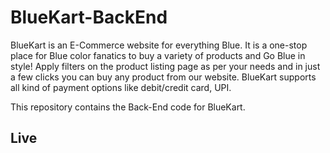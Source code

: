 # BlueKart-BackEnd

BlueKart is an E-Commerce website for everything Blue. It is a one-stop place for Blue color fanatics to buy a variety of products and Go Blue in style! Apply filters on the product listing page as per your needs and in just a few clicks you can buy any product from our website. BlueKart supports all kind of payment options like debit/credit card, UPI.

This repository contains the Back-End code for BlueKart.

## Live
